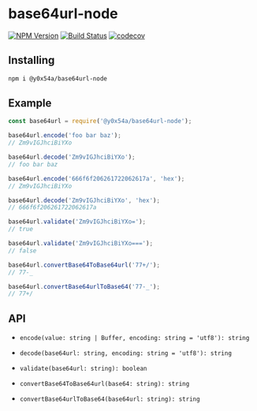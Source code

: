 # base64url-node
[![NPM Version](https://img.shields.io/npm/v/@y0x54a/base64url-node)](https://www.npmjs.com/package/@y0x54a/base64url-node)
[![Build Status](https://github.com/y0x54a/base64url-node/workflows/ci/badge.svg?branch=main)](https://github.com/y0x54a/base64url-node/actions)
[![codecov](https://codecov.io/gh/y0x54a/base64url-node/branch/main/graph/badge.svg?token=MRL3DZXJU4)](https://codecov.io/gh/y0x54a/base64url-node)

## Installing
```sh
npm i @y0x54a/base64url-node
```

## Example
```js
const base64url = require('@y0x54a/base64url-node');
```

```js
base64url.encode('foo bar baz');
// Zm9vIGJhciBiYXo
```

```js
base64url.decode('Zm9vIGJhciBiYXo');
// foo bar baz
```

```js
base64url.encode('666f6f206261722062617a', 'hex');
// Zm9vIGJhciBiYXo
```

```js
base64url.decode('Zm9vIGJhciBiYXo', 'hex');
// 666f6f206261722062617a
```

```js
base64url.validate('Zm9vIGJhciBiYXo=');
// true
```

```js
base64url.validate('Zm9vIGJhciBiYXo===');
// false
```

```js
base64url.convertBase64ToBase64url('77+/');
// 77-_
```

```js
base64url.convertBase64urlToBase64('77-_');
// 77+/
```

## API

- `encode(value: string | Buffer, encoding: string = 'utf8'): string`


- `decode(base64url: string, encoding: string = 'utf8'): string`


- `validate(base64url: string): boolean`


- `convertBase64ToBase64url(base64: string): string`


- `convertBase64urlToBase64(base64url: string): string`